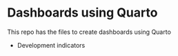 # Dashboards using Quarto

This repo has the files to create dashboards using Quarto

- Development indicators
